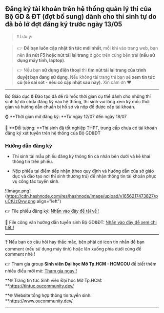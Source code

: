 ## Đăng ký tài khoản trên hệ thống quản lý thi của Bộ GD & ĐT (đợt bổ sung) dành cho thí sinh tự do đã bỏ lỡ đợt đăng ký trước ngày 13/05

> ❗ Lưu ý: 

>👉 **Để bạn luôn cập nhật tin tức mới nhất**, mỗi khi vào trang web, bạn nên **ấn nút F5 hoặc nút tải lại trang** ở góc trên cùng bên trái **(nếu sử dụng máy tính, laptop)**. 

>👉 Nếu bạn **sử dụng điện thoại** thì **tìm nút tải lại trang của trình duyệt bạn đang sử dụng**. Nếu không tải trang thì bạn sẽ **xem tin tức cũ (sẽ sai sót - nếu có cập nhật sau này).** Xin cảm ơn ❤

---

Bộ Giáo dục & Đào tạo đã đề rõ mốc thời gian cụ thể dành cho những thí sinh tự do chưa đăng ký vào hệ thống, thí sinh vui lòng xem kỹ mốc thời gian và hướng dẫn chuẩn bị hồ sơ và nộp để được cấp tài khoản.

⌚ **Thời gian mở đăng ký: **Từ ngày 12/07 đến ngày 18/07

📌 **Đối tượng: **Thí sinh đã tốt nghiệp THPT, trung cấp chưa có tài khoản đăng ký xét tuyển trên hệ thống của Bộ GD&ĐT

### Hướng dẫn đăng ký

- Thí sinh tải mẫu phiếu đăng ký thông tin cá nhân bên dưới và kê khai thông tin trên phiếu.

- Nộp phiếu tại điểm tiếp nhận (theo quy định và hướng dẫn của sở giáo dục và đào tạo nơi thí sinh thường trú) để nhận thông tin tài khoản phục vụ công tác tuyển sinh. 

![image.png](https://cdn.hashnode.com/res/hashnode/image/upload/v1656217473827/puCtUzQvw.png align="left")

👉 File phiếu đăng ký: [Nhấn vào đây để tải về !](https://drive.google.com/file/d/1ut36w7zBqSr7HsrrWD31ql_FVwJ2Qi7-/view?usp=sharing)

📂 File công văn hướng dẫn tuyển sinh Bộ GD&ĐT: 
[Nhấn vào đây để xem chi tiết !](https://drive.google.com/file/d/1kS1-tEz5oUhkRDjz2JXP1BvDtLI1XSCf/view?usp=sharing)

---

❓ Nếu bạn có câu hỏi hay thắc mắc, bên phải có icon tin nhắn để bạn comment (nếu sử dụng máy tính) hoặc lăn xuống phía dưới cùng để comment nhé !

👉 Tham gia group **Sinh viên Đại học Mở Tp.HCM - HCMCOU** để biết thêm nhiều điều mới mẻ: [Tham gia ngay !](https://www.facebook.com/groups/oumembers)

**🌐 Trang tin tức Sinh viên Đại học Mở Tp.HCM: **https://tintuc.oucommunity.dev/

**🌐 Website tổng hợp thông tin tuyển sinh: **https://www.oucommunity.dev/

---